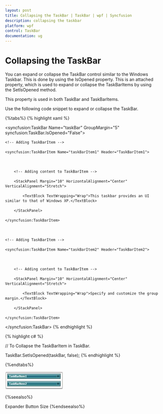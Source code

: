 ```yaml
---
layout: post
title: Collapsing the TaskBar | TaskBar | wpf | Syncfusion
description: collapsing the taskbar
platform: wpf
control: TaskBar
documentation: ug
---
```


# Collapsing the TaskBar

You can expand or collapse the TaskBar control similar to the Windows Taskbar. This is done by using the IsOpened property. This is an attached property, which is used to expand or collapse the TaskBarItems by using the SetIsOpened method.

This property is used in both TaskBar and TaskBarItems.

Use the following code snippet to expand or collapse the TaskBar.

{%tabs%}
{% highlight xaml %}



<!-- Adding TaskBar that have collapsed TaskBarItem -->

<syncfusion:TaskBar Name="taskBar" GroupMargin="5" syncfusion:TaskBar.IsOpened="False">



    <!-- Adding TaskBarItem -->

    <syncfusion:TaskBarItem Name="taskBarItem1" Header="TaskBarItem1">



        <!-- Adding content to TaskBarItem -->

        <StackPanel Margin="10" HorizontalAlignment="Center" 											VerticalAlignment="Stretch">

            <TextBlock TextWrapping="Wrap">This taskbar provides an UI similar to that of Windows XP.</TextBlock>

        </StackPanel>

    </syncfusion:TaskBarItem>



    <!-- Adding TaskBarItem -->

    <syncfusion:TaskBarItem Name="taskBarItem2" Header="TaskBarItem2">



        <!-- Adding content to TaskBarItem -->

        <StackPanel Margin="10" HorizontalAlignment="Center" 											VerticalAlignment="Stretch">

            <TextBlock TextWrapping="Wrap">Specify and customize the group margin.</TextBlock>

        </StackPanel>

    </syncfusion:TaskBarItem>

</syncfusion:TaskBar>
{% endhighlight %}

{% highlight c# %}



// To Collapse the TaskBarItem in TaskBar.

TaskBar.SetIsOpened(taskBar, false);
{% endhighlight %}

{%endtabs%}


![](Collapsing-the-TaskBar_images/Collapsing-the-TaskBar_img1.jpeg)





{%seealso%}

Expander Button Size
{%endseealso%}
